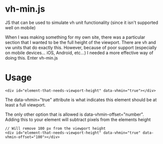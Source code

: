 vh-min.js
=========

JS that can be used to simulate vh unit functionality (since it isn't supported well on mobile)

When I was making something for my own site, there was a particular section that I wanted to be the full height of the viewport. There are vh and vw units that do exactly this. However, because of poor support (especially on mobile devices... iOS, Android, etc...) I needed a more effective way of doing this. Enter vh-min.js

Usage
=====

    <div id="element-that-needs-viewport-height" data-vhmin="true"></div>

The data-vhmin="true" attribute is what indicates this element should be at least a full viewport.

The only other option that is allowed is data-vhmin-offset="number". Adding this to your element will subtract pixels from the elements height

    // Will remove 100 px from the viewport height
    <div id="element-that-needs-viewport-height" data-vhmin="true" data-vhmin-offset="100"></div>
